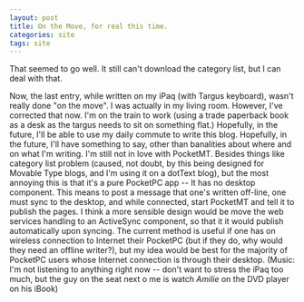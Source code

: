 ```yaml
---
layout: post
title: On the Move, for real this time.
categories: site
tags: site
---
```

<P>That seemed to go well. It still can't download the category list, but I can deal with that. </P>
<P>Now, the last entry, while written on my iPaq (with Targus keyboard), wasn't really done "on the move". I was actually in my living room. However, I've corrected that now. I'm on the train to work (using a trade paperback book as a desk as the targus needs to sit on something flat.) Hopefully, in the future, I'll be able to use my daily commute to write this blog. Hopefully, in the future, I'll have something to say, other than banalities about where and on what I'm writing. I'm still not in love with PocketMT. Besides things like category list problem (caused, not doubt, by this being designed for Movable Type blogs, and I'm using it on a dotText blog), but the most annoying this is that it's a pure PocketPC app -- It has no desktop component. This means to post a message that one's written off-line, one must sync to the desktop, and while connected, start PocketMT and tell it to publish the pages. I think a more sensible design would be move the web services handling to an ActiveSync component, so that it it would publish automatically upon syncing. The current method is useful if one has on wireless connection to Internet their PocketPC (but if they do, why would they need an offline writer?), but my idea would be best for the majority of PocketPC users whose Internet connection is through their desktop. (Music: I'm not listening to anything right now -- don't want to stress the iPaq too much, but the guy on the seat next o me is watch <EM>Amilie</EM> on the DVD player on his iBook) </P>